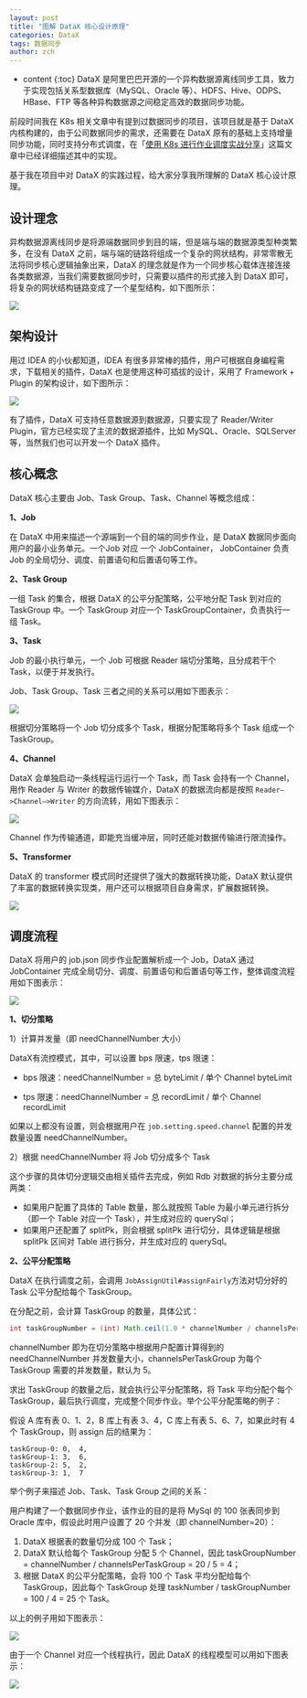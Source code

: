 ```yaml
---
layout: post
title: "图解 DataX 核心设计原理"
categories: DataX
tags: 数据同步
author: zch
---
```


* content
{:toc}
DataX 是阿里巴巴开源的一个异构数据源离线同步工具，致力于实现包括关系型数据库（MySQL、Oracle 等）、HDFS、Hive、ODPS、HBase、FTP 等各种异构数据源之间稳定高效的数据同步功能。

前段时间我在 K8s 相关文章中有提到过数据同步的项目，该项目就是基于 DataX 内核构建的，由于公司数据同步的需求，还需要在 DataX 原有的基础上支持增量同步功能，同时支持分布式调度，在「[使用 K8s 进行作业调度实战分享](https://mp.weixin.qq.com/s/p-f5f1Cj4g182NpTNj1LDw)」这篇文章中已经详细描述其中的实现。

基于我在项目中对 DataX 的实践过程，给大家分享我所理解的 DataX 核心设计原理。







## 设计理念

异构数据源离线同步是将源端数据同步到目的端，但是端与端的数据源类型种类繁多，在没有 DataX 之前，端与端的链路将组成一个复杂的网状结构，非常零散无法将同步核心逻辑抽象出来，DataX 的理念就是作为一个同步核心载体连接连接各类数据源，当我们需要数据同步时，只需要以插件的形式接入到 DataX 即可，将复杂的网状结构链路变成了一个星型结构，如下图所示：

![](https://gitee.com/objcoding/md-picture/raw/master/img/20200901104811.png)



## 架构设计

用过 IDEA 的小伙都知道，IDEA 有很多非常棒的插件，用户可根据自身编程需求，下载相关的插件，DataX 也是使用这种可插拔的设计，采用了 Framework + Plugin 的架构设计，如下图所示：

![](https://gitee.com/objcoding/md-picture/raw/master/img/20200903170108.png)

有了插件，DataX 可支持任意数据源到数据源，只要实现了 Reader/Writer Plugin，官方已经实现了主流的数据源插件，比如 MySQL、Oracle、SQLServer 等，当然我们也可以开发一个 DataX 插件。 



## 核心概念

DataX 核心主要由 Job、Task Group、Task、Channel 等概念组成：

**1、Job**

在 DataX 中用来描述一个源端到一个目的端的同步作业，是 DataX 数据同步面向用户的最小业务单元。一个Job 对应 一个 JobContainer， JobContainer 负责 Job 的全局切分、调度、前置语句和后置语句等工作。

**2、Task Group**

一组 Task 的集合，根据 DataX 的公平分配策略，公平地分配 Task 到对应的 TaskGroup 中。一个 TaskGroup 对应一个 TaskGroupContainer，负责执行一组 Task。

**3、Task**

Job 的最小执行单元，一个 Job 可根据 Reader 端切分策略，且分成若干个 Task，以便于并发执行。

Job、Task Group、Task 三者之间的关系可以用如下图表示：

![](https://gitee.com/objcoding/md-picture/raw/master/img/20200906200847.png)

根据切分策略将一个 Job 切分成多个 Task，根据分配策略将多个 Task 组成一个 TaskGroup。

**4、Channel**

DataX 会单独启动一条线程运行运行一个 Task，而 Task 会持有一个 Channel，用作 Reader 与 Writer 的数据传输媒介，DataX 的数据流向都是按照 `Reader—>Channel—>Writer` 的方向流转，用如下图表示： 

![](https://gitee.com/objcoding/md-picture/raw/master/img/20200906211716.png)

Channel 作为传输通道，即能充当缓冲层，同时还能对数据传输进行限流操作。

**5、Transformer**

DataX 的 transformer 模式同时还提供了强大的数据转换功能，DataX 默认提供了丰富的数据转换实现类，用户还可以根据项目自身需求，扩展数据转换。

![](https://gitee.com/objcoding/md-picture/raw/master/img/20200906211807.png)



## 调度流程

DataX 将用户的 job.json 同步作业配置解析成一个 Job，DataX 通过 JobContainer 完成全局切分、调度、前置语句和后置语句等工作，整体调度流程用如下图表示：

![](https://gitee.com/objcoding/md-picture/raw/master/img/20200830014458.png)

**1、切分策略**

1）计算并发量（即 needChannelNumber 大小）

DataX有流控模式，其中，可以设置 bps 限速，tps 限速：

- bps 限速：needChannelNumber = 总 byteLimit / 单个 Channel byteLimit

- tps 限速：needChannelNumber = 总 recordLimit / 单个 Channel recordLimit

如果以上都没有设置，则会根据用户在 `job.setting.speed.channel` 配置的并发数量设置 needChannelNumber。

2）根据 needChannelNumber 将 Job 切分成多个 Task

这个步骤的具体切分逻辑交由相关插件去完成，例如 Rdb 对数据的拆分主要分成两类：

- 如果用户配置了具体的 Table 数量，那么就按照 Table 为最小单元进行拆分（即一个 Table 对应一个 Task），并生成对应的 querySql；
- 如果用户还配置了 splitPk，则会根据 splitPk 进行切分，具体逻辑是根据 splitPk 区间对 Table 进行拆分，并生成对应的 querySql。

**2、公平分配策略**

DataX 在执行调度之前，会调用 `JobAssignUtil#assignFairly`方法对切分好的 Task 公平分配给每个 TaskGroup。

在分配之前，会计算 TaskGroup 的数量，具体公式：
```java
int taskGroupNumber = (int) Math.ceil(1.0 * channelNumber / channelsPerTaskGroup);
```

channelNumber 即为在切分策略中根据用户配置计算得到的 needChannelNumber 并发数量大小，channelsPerTaskGroup 为每个 TaskGroup 需要的并发数量，默认为 5。

求出 TaskGroup 的数量之后，就会执行公平分配策略，将 Task 平均分配个每个 TaskGroup，最后执行调度，完成整个同步作业。举个公平分配策略的例子：

假设 A 库有表 0、1、2，B 库上有表 3、4，C 库上有表 5、6、7，如果此时有 4 个 TaskGroup，则 assign 后的结果为：

```
taskGroup-0: 0,  4,
taskGroup-1: 3,  6,
taskGroup-2: 5,  2,
taskGroup-3: 1,  7
```



举个例子来描述 Job、Task、Task Group 之间的关系：

用户构建了一个数据同步作业，该作业的目的是将 MySql 的 100 张表同步到 Oracle 库中，假设此时用户设置了 20 个并发（即 channelNumber=20）：

1. DataX 根据表的数量切分成 100 个 Task；
2. DataX 默认给每个 TaskGroup 分配 5 个 Channel，因此 taskGroupNumber = channelNumber / channelsPerTaskGroup = 20 / 5 = 4；
3. 根据 DataX 的公平分配策略，会将 100 个 Task 平均分配给每个 TaskGroup，因此每个 TaskGroup 处理 taskNumber / taskGroupNumber = 100 / 4 = 25 个 Task。

以上的例子用如下图表示：

![](https://gitee.com/objcoding/md-picture/raw/master/img/20200906223653.png)

由于一个 Channel 对应一个线程执行，因此 DataX 的线程模型可以用如下图表示：

![](https://gitee.com/objcoding/md-picture/raw/master/img/20200906195345.png)




